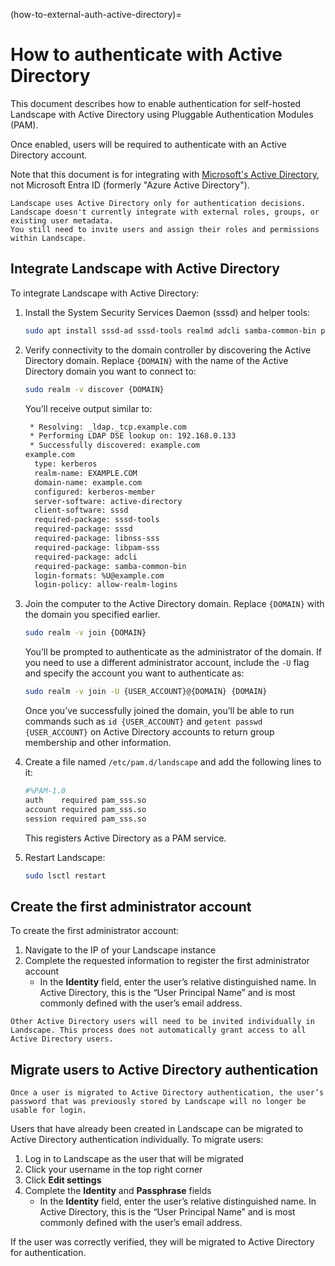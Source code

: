 (how-to-external-auth-active-directory)=
# How to authenticate with Active Directory

This document describes how to enable authentication for self-hosted Landscape with Active Directory using Pluggable Authentication Modules (PAM).

Once enabled, users will be required to authenticate with an Active Directory account. 

Note that this document is for integrating with [Microsoft's Active Directory](https://learn.microsoft.com/en-us/troubleshoot/windows-server/active-directory/active-directory-overview), not Microsoft Entra ID (formerly "Azure Active Directory").

```{note}
Landscape uses Active Directory only for authentication decisions.
Landscape doesn't currently integrate with external roles, groups, or existing user metadata.
You still need to invite users and assign their roles and permissions within Landscape.
```

## Integrate Landscape with Active Directory

To integrate Landscape with Active Directory:

1. Install the System Security Services Daemon (sssd) and helper tools:
    
    ```bash
    sudo apt install sssd-ad sssd-tools realmd adcli samba-common-bin policykit-1 packagekit
    ```
    
2. Verify connectivity to the domain controller by discovering the Active Directory domain. Replace `{DOMAIN}` with the name of the Active Directory domain you want to connect to:
    
    ```bash
    sudo realm -v discover {DOMAIN}
    ```
    
    You’ll receive output similar to:
    
    ```bash
     * Resolving: _ldap._tcp.example.com
     * Performing LDAP DSE lookup on: 192.168.0.133
     * Successfully discovered: example.com
    example.com
      type: kerberos
      realm-name: EXAMPLE.COM
      domain-name: example.com
      configured: kerberos-member
      server-software: active-directory
      client-software: sssd
      required-package: sssd-tools
      required-package: sssd
      required-package: libnss-sss
      required-package: libpam-sss
      required-package: adcli
      required-package: samba-common-bin
      login-formats: %U@example.com
      login-policy: allow-realm-logins
    ```
    
3. Join the computer to the Active Directory domain. Replace `{DOMAIN}` with the domain you specified earlier.
    
    ```bash
    sudo realm -v join {DOMAIN}
    ```
    
    You’ll be prompted to authenticate as the administrator of the domain. If you need to use a different administrator account, include the `-U` flag and specify the account you want to authenticate as:
    
    ```bash
    sudo realm -v join -U {USER_ACCOUNT}@{DOMAIN} {DOMAIN}
    ```
    
    Once you’ve successfully joined the domain, you’ll be able to run commands such as `id {USER_ACCOUNT}` and `getent passwd {USER_ACCOUNT}` on Active Directory accounts to return group membership and other information.
    
4. Create a file named `/etc/pam.d/landscape` and add the following lines to it:
    
    ```bash
    #%PAM-1.0
    auth    required pam_sss.so
    account required pam_sss.so
    session required pam_sss.so
    ```
   This registers Active Directory as a PAM service.
    
5. Restart Landscape:
    
    ```bash
    sudo lsctl restart
    ```
    
## Create the first administrator account

To create the first administrator account:

1. Navigate to the IP of your Landscape instance
2. Complete the requested information to register the first administrator account
    - In the **Identity** field, enter the user’s relative distinguished name. In Active Directory, this is the “User Principal Name” and is most commonly defined with the user’s email address.
    
```{note}
Other Active Directory users will need to be invited individually in Landscape. This process does not automatically grant access to all Active Directory users. 
```

## Migrate users to Active Directory authentication

```{note}
Once a user is migrated to Active Directory authentication, the user’s password that was previously stored by Landscape will no longer be usable for login.
```

Users that have already been created in Landscape can be migrated to Active Directory authentication individually. To migrate users:

1. Log in to Landscape as the user that will be migrated
2. Click your username in the top right corner
3. Click **Edit settings**
4. Complete the **Identity** and **Passphrase** fields
    - In the **Identity** field, enter the user’s relative distinguished name. In Active Directory, this is the “User Principal Name” and is most commonly defined with the user’s email address.

If the user was correctly verified, they will be migrated to Active Directory for authentication.

